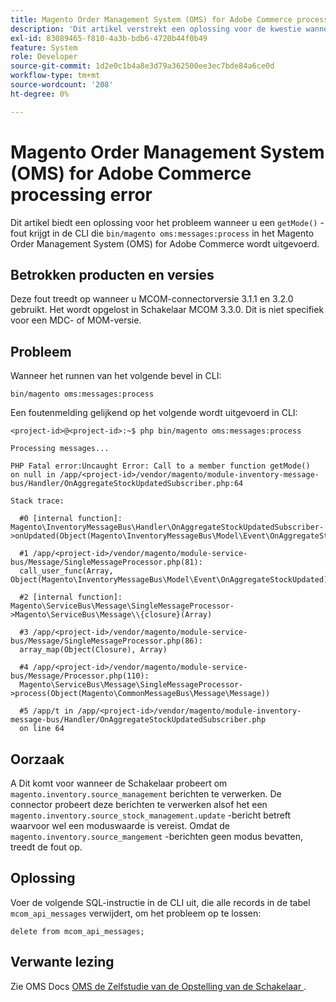 ```yaml
---
title: Magento Order Management System (OMS) for Adobe Commerce processing error
description: 'Dit artikel verstrekt een oplossing voor de kwestie wanneer u een "getMode ()"fout in CLI krijgt die ` bin/magento :messages: proces ` in het Systeem van het Magento Order Management (OMS) voor Adobe Commerce in werking stelt.'
exl-id: 83089465-f810-4a3b-bdb6-4720b44f0b49
feature: System
role: Developer
source-git-commit: 1d2e0c1b4a8e3d79a362500ee3ec7bde84a6ce0d
workflow-type: tm+mt
source-wordcount: '208'
ht-degree: 0%

---
```


# Magento Order Management System (OMS) for Adobe Commerce processing error

Dit artikel biedt een oplossing voor het probleem wanneer u een `getMode()` -fout krijgt in de CLI die `bin/magento oms:messages:process` in het Magento Order Management System (OMS) for Adobe Commerce wordt uitgevoerd.

## Betrokken producten en versies

Deze fout treedt op wanneer u MCOM-connectorversie 3.1.1 en 3.2.0 gebruikt. Het wordt opgelost in Schakelaar MCOM 3.3.0. Dit is niet specifiek voor een MDC- of MOM-versie.

## Probleem

Wanneer het runnen van het volgende bevel in CLI:

`bin/magento oms:messages:process`

Een foutenmelding gelijkend op het volgende wordt uitgevoerd in CLI:

```
<project-id>@<project-id>:~$ php bin/magento oms:messages:process

Processing messages...

PHP Fatal error:Uncaught Error: Call to a member function getMode()
on null in /app/<project-id>/vendor/magento/module-inventory-message-bus/Handler/OnAggregateStockUpdatedSubscriber.php:64

Stack trace:

  #0 [internal function]: Magento\InventoryMessageBus\Handler\OnAggregateStockUpdatedSubscriber->onUpdated(Object(Magento\InventoryMessageBus\Model\Event\OnAggregateStockUpdated))

  #1 /app/<project-id>/vendor/magento/module-service-bus/Message/SingleMessageProcessor.php(81):
  call_user_func(Array, Object(Magento\InventoryMessageBus\Model\Event\OnAggregateStockUpdated))

  #2 [internal function]: Magento\ServiceBus\Message\SingleMessageProcessor->Magento\ServiceBus\Message\\{closure}(Array)

  #3 /app/<project-id>/vendor/magento/module-service-bus/Message/SingleMessageProcessor.php(86):
  array_map(Object(Closure), Array)

  #4 /app/<project-id>/vendor/magento/module-service-bus/Message/Processor.php(110):
  Magento\ServiceBus\Message\SingleMessageProcessor->process(Object(Magento\CommonMessageBus\Message\Message))

  #5 /app/t in /app/<project-id>/vendor/magento/module-inventory-message-bus/Handler/OnAggregateStockUpdatedSubscriber.php
  on line 64
```

## Oorzaak

A
Dit komt voor wanneer de Schakelaar probeert om `magento.inventory.source_management` berichten te verwerken. De connector probeert deze berichten te verwerken alsof het een `magento.inventory.source_stock_management.update` -bericht betreft waarvoor wel een moduswaarde is vereist. Omdat de `magento.inventory.source_mangement` -berichten geen modus bevatten, treedt de fout op.

## Oplossing

Voer de volgende SQL-instructie in de CLI uit, die alle records in de tabel `mcom_api_messages` verwijdert, om het probleem op te lossen:

`delete from mcom_api_messages;`

## Verwante lezing

Zie OMS Docs [ OMS de Zelfstudie van de Opstelling van de Schakelaar ](https://omsdocs.magento.com/en/integration/connector/setup-tutorial/).
